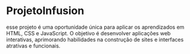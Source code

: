 # ProjetoInfusion
esse projeto é uma oportunidade única para aplicar os aprendizados em HTML, CSS e JavaScript. O objetivo é desenvolver aplicações web interativas, aprimorando habilidades na construção de sites e interfaces atrativas e funcionais. 
